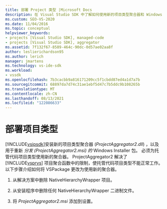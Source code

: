 ```yaml
---
title: 部署 Project 类型 |Microsoft Docs
description: 在 Visual Studio SDK 中了解如何使用新的项目类型聚合器和 Windows Installer 包来部署托管代码项目类型。
ms.custom: SEO-VS-2020
ms.date: 11/04/2016
ms.topic: conceptual
helpviewer_keywords:
- projects [Visual Studio SDK], managed-code
- projects [Visual Studio SDK], aggregator
ms.assetid: 7f132f67-8589-464c-90dc-0d57ae02aa8f
author: leslierichardson95
ms.author: lerich
manager: jmartens
ms.technology: vs-ide-sdk
ms.workload:
- vssdk
ms.openlocfilehash: 7b3cacbb9a816171209cc5f1cbdd87ed4a1d7a7b
ms.sourcegitcommit: 68897da7d74c31ae1ebf5d47c7b5ddc9b108265b
ms.translationtype: MT
ms.contentlocale: zh-CN
ms.lasthandoff: 08/13/2021
ms.locfileid: "122086633"
---
```

# <a name="deploy-project-types"></a>部署项目类型
[!INCLUDE[vsipsdk](../../extensibility/includes/vsipsdk_md.md)]安装新的项目类型聚合器 (*ProjectAggregator2.dll*) ，以及用于重新 *分发 (ProjectAggregator2.msi) 的* Windows Installer 包。 必须为托管代码项目类型使用新的聚合器。 ProjectAggregator2 解决了 [!INCLUDE[vsprvs](../../code-quality/includes/vsprvs_md.md)] 项目聚合函数中的限制，使托管代码项目类型不能正常工作。 以下步骤介绍如何将 VSPackage 更改为使用新的聚合器。

1. 从解决方案中删除 NativeHierarchyWrapper 项目。

2. 从安装程序中删除任何 NativeHierarchyWrapper 二进制文件。

3. 将 *ProjectAggregator2.msi* 添加到设置。
